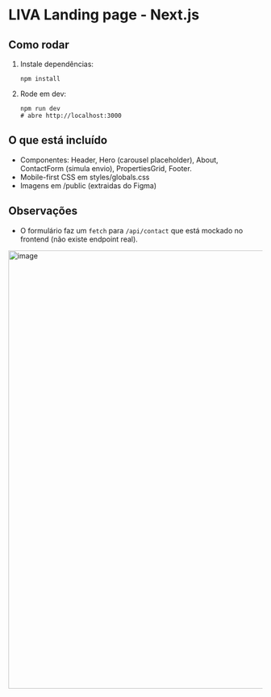 # LIVA Landing page - Next.js

## Como rodar

1. Instale dependências:
   ```
   npm install
   ```
2. Rode em dev:
   ```
   npm run dev
   # abre http://localhost:3000
   ```

## O que está incluído
- Componentes: Header, Hero (carousel placeholder), About, ContactForm (simula envio), PropertiesGrid, Footer.
- Mobile-first CSS em styles/globals.css
- Imagens em /public (extraidas do Figma)

## Observações
- O formulário faz um `fetch` para `/api/contact` que está mockado no frontend (não existe endpoint real).

<img width="1503" height="868" alt="image" src="https://github.com/user-attachments/assets/0e2e60c6-7f5f-4fa0-a7ac-ae381af226a9" />
